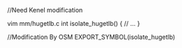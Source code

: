 //Need Kenel modification

vim mm/hugetlb.c
int isolate_hugetlb()
{
  // ...
}

//Modification By OSM
EXPORT_SYMBOL(isolate_hugetlb)
